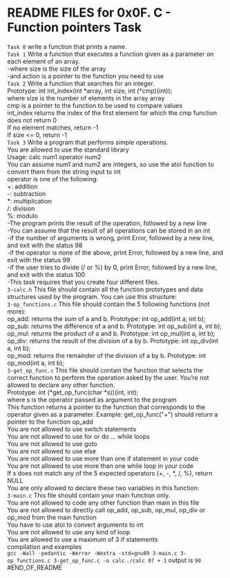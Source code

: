 # README FILES for 0x0F. C - Function pointers Task
`Task 0`
write a function that prints a name.\
`Task 1`
Write a function that executes a function given as a parameter on each element of an array.\
-where size is the size of the array\
-and action is a pointer to the function you need to use\
`Task 2`
Write a function that searches for an integer.\
Prototype: int int_index(int *array, int size, int (*cmp)(int));\
where size is the number of elements in the array array\
cmp is a pointer to the function to be used to compare values\
int_index returns the index of the first element for which the cmp function does not return 0\
If no element matches, return -1\
If size <= 0, return -1\
`Task 3`
Write a program that performs simple operations.\
You are allowed to use the standard library\
Usage: calc num1 operator num2\
You can assume num1 and num2 are integers, so use the atoi function to convert them from the string input to int\
operator is one of the following:\
+: addition\
-: subtraction\
*: multiplication\
/: division\
%: modulo\
-The program prints the result of the operation, followed by a new line\
-You can assume that the result of all operations can be stored in an int\
-if the number of arguments is wrong, print Error, followed by a new line, and exit with the status 98\
-if the operator is none of the above, print Error, followed by a new line, and exit with the status 99\
-if the user tries to divide (/ or %) by 0, print Error, followed by a new line, and exit with the status 100\
-This task requires that you create four different files.\
`3-calc.h`
This file should contain all the function prototypes and data structures used by the program. You can use this structure:\
`3-op_functions.c`
This file should contain the 5 following functions (not more):\
op_add: returns the sum of a and b. Prototype: int op_add(int a, int b);\
op_sub: returns the difference of a and b. Prototype: int op_sub(int a, int b);\
op_mul: returns the product of a and b. Prototype: int op_mul(int a, int b);\
op_div: returns the result of the division of a by b. Prototype: int op_div(int a, int b);\
op_mod: returns the remainder of the division of a by b. Prototype: int op_mod(int a, int b);\
`3-get_op_func.c`
This file should contain the function that selects the correct function to perform the operation asked by the user. You’re not allowed to declare any other function.\
Prototype: int (*get_op_func(char *s))(int, int);\
where s is the operator passed as argument to the program\
This function returns a pointer to the function that corresponds to the operator given as a parameter. Example: get_op_func("+") should return a pointer to the function op_add\
You are not allowed to use switch statements\
You are not allowed to use for or do ... while loops\
You are not allowed to use goto\
You are not allowed to use else\
You are not allowed to use more than one if statement in your code\
You are not allowed to use more than one while loop in your code\
If s does not match any of the 5 expected operators (+, -, *, /, %), return NULL\
You are only allowed to declare these two variables in this function:\
`3-main.c`
This file should contain your main function only.\
You are not allowed to code any other function than main in this file\
You are not allowed to directly call op_add, op_sub, op_mul, op_div or op_mod from the main function\
You have to use atoi to convert arguments to int\
You are not allowed to use any kind of loop\
You are allowed to use a maximum of 3 if statements\
compilation and examples\
`gcc -Wall -pedantic -Werror -Wextra -std=gnu89 3-main.c 3-op_functions.c 3-get_op_func.c -o calc`
`./calc 97 + 1` output is `90`
#END_OF_README

